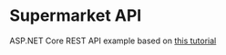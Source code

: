 # Supermarket API

ASP<span>.</span>NET Core REST API example based on [this tutorial](https://www.freecodecamp.org/news/an-awesome-guide-on-how-to-build-restful-apis-with-asp-net-core-87b818123e28/)

